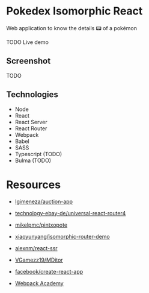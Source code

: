 
# Pokedex Isomorphic React 

Web application to know the details 📟 of a pokémon

TODO Live demo 

## Screenshot

TODO

## Technologies

- Node
- React
- React Server
- React Router
- Webpack
- Babel
- SASS
- Typescript (TODO)
- Bulma (TODO)

# Resources

- [lgimeneza/auction-app](https://github.com/lgimeneza/auction-app)
- [technology-ebay-de/universal-react-router4](https://github.com/technology-ebay-de/universal-react-router4)
- [mikelpmc/pintxopote](https://github.com/mikelpmc/pintxopote)
- [xiaoyunyang/isomorphic-router-demo](https://github.com/xiaoyunyang/isomorphic-router-demo)
- [alexnm/react-ssr](https://github.com/alexnm/react-ssr)

- [VGamezz19/MDitor](https://github.com/VGamezz19/MDitor)
- [facebook/create-react-app](https://github.com/facebook/create-react-app)

- [Webpack Academy](https://webpack.academy/)
